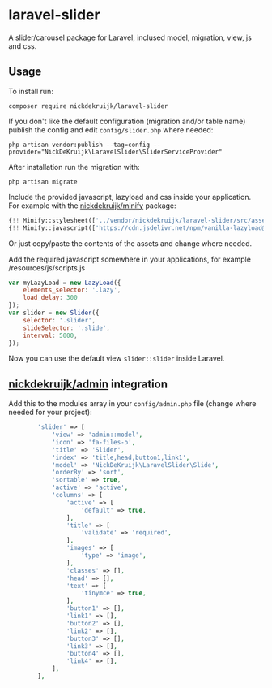 # laravel-slider
A slider/carousel package for Laravel, inclused model, migration, view, js and css.

## Usage
To install run:

```composer require nickdekruijk/laravel-slider```

If you don't like the default configuration (migration and/or table name) publish the config and edit `config/slider.php` where needed:

```php artisan vendor:publish --tag=config --provider="NickDeKruijk\LaravelSlider\SliderServiceProvider"```

After installation run the migration with:

```php artisan migrate```

Include the provided javascript, lazyload and css inside your application. For example with the [nickdekruijk/minify](https://github.com/nickdekruijk/minify) package:

```php
{!! Minify::stylesheet(['../vendor/nickdekruijk/laravel-slider/src/assets/slider.css', 'styles.scss']) !!}
{!! Minify::javascript(['https://cdn.jsdelivr.net/npm/vanilla-lazyload@17.5.1/dist/lazyload.min.js', '../vendor/nickdekruijk/laravel-slider/src/assets/slider.js', 'scripts.js']) !!}
```

Or just copy/paste the contents of the assets and change where needed.

Add the required javascript somewhere in your applications, for example /resources/js/scripts.js
```javascript
var myLazyLoad = new LazyLoad({
    elements_selector: '.lazy',
    load_delay: 300
});
var slider = new Slider({
    selector: '.slider',
    slideSelector: '.slide',
    interval: 5000,
});
```

Now you can use the default view `slider::slider` inside Laravel.

## [nickdekruijk/admin](https://github.com/nickdekruijk/admin) integration
Add this to the modules array in your `config/admin.php` file (change where needed for your project):
```php
        'slider' => [
            'view' => 'admin::model',
            'icon' => 'fa-files-o',
            'title' => 'Slider',
            'index' => 'title,head,button1,link1',
            'model' => 'NickDeKruijk\LaravelSlider\Slide',
            'orderBy' => 'sort',
            'sortable' => true,
            'active' => 'active',
            'columns' => [
                'active' => [
                    'default' => true,
                ],
                'title' => [
                    'validate' => 'required',
                ],
                'images' => [
                    'type' => 'image',
                ],
                'classes' => [],
                'head' => [],
                'text' => [
                    'tinymce' => true,
                ],
                'button1' => [],
                'link1' => [],
                'button2' => [],
                'link2' => [],
                'button3' => [],
                'link3' => [],
                'button4' => [],
                'link4' => [],
            ],
        ],
```

